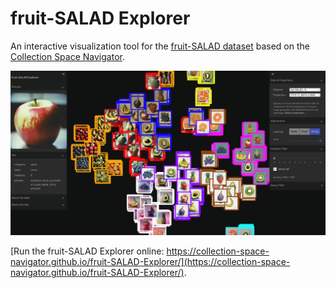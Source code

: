 # fruit-SALAD Explorer 
An interactive visualization tool for the [fruit-SALAD dataset](https://style-aligned-artwork-datasets.github.io/) based on the [Collection Space Navigator](https://github.com/Collection-Space-Navigator/CSN).   

![fruit-SALAD Explorer](./fruit-explorer_screenshot.png)   

[Run the fruit-SALAD Explorer online: https://collection-space-navigator.github.io/fruit-SALAD-Explorer/](https://collection-space-navigator.github.io/fruit-SALAD-Explorer/).

